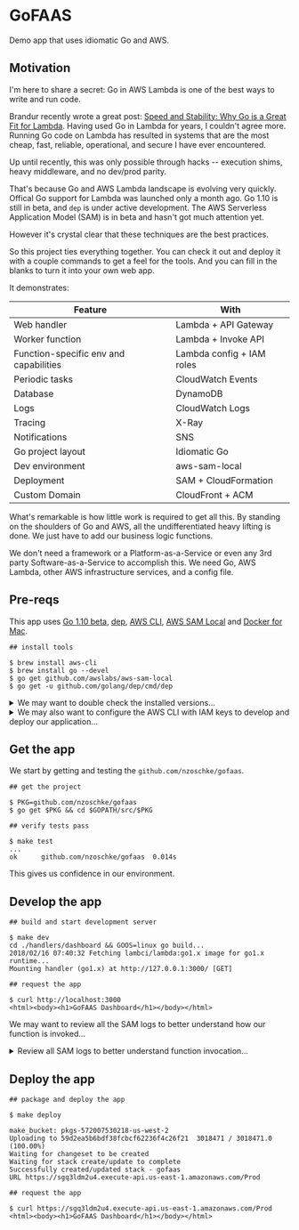 # GoFAAS

Demo app that uses idiomatic Go and AWS.

## Motivation

I'm here to share a secret: Go in AWS Lambda is one of the best ways to write and run code.

Brandur recently wrote a great post: [Speed and Stability: Why Go is a Great Fit for Lambda](https://brandur.org/go-lambda). Having used Go in Lambda for years, I couldn't agree more. Running Go code on Lambda has resulted in systems that are the most cheap, fast, reliable, operational, and secure I have ever encountered.

Up until recently, this was only possible through hacks -- execution shims, heavy middleware, and no dev/prod parity.

That's because Go and AWS Lambda landscape is evolving very quickly. Offical Go support for Lambda was launched only a month ago. Go 1.10 is still in beta, and `dep` is under active development. The AWS Serverless Application Model (SAM) is in beta and hasn't got much attention yet.

However it's crystal clear that these techniques are the best practices.

So this project ties everything together. You can check it out and deploy it with a couple commands to get a feel for the tools. And you can fill in the blanks to turn it into your own web app.

It demonstrates:

| Feature                                | With                      |
| -------------------------------------- |---------------------------|
| Web handler                            | Lambda + API Gateway      |
| Worker function                        | Lambda + Invoke API       |
| Function-specific env and capabilities | Lambda config + IAM roles |
| Periodic tasks                         | CloudWatch Events         |
| Database                               | DynamoDB                  |
| Logs                                   | CloudWatch Logs           |
| Tracing                                | X-Ray                     |
| Notifications                          | SNS                       |
| Go project layout                      | Idiomatic Go              |
| Dev environment                        | aws-sam-local             |
| Deployment                             | SAM + CloudFormation      |
| Custom Domain                          | CloudFront + ACM          |


What's remarkable is how little work is required to get all this. By standing on the shoulders of Go and AWS, all the undifferentiated heavy lifting is done. We just have to add our business logic functions.

We don't need a framework or a Platform-as-a-Service or even any 3rd party Software-as-a-Service to accomplish this. We need Go, AWS Lambda, other AWS infrastructure services, and a config file.

## Pre-reqs

This app uses [Go 1.10 beta](https://beta.golang.org/), [dep](https://github.com/golang/dep), [AWS CLI](https://aws.amazon.com/cli/), [AWS SAM Local](https://docs.aws.amazon.com/lambda/latest/dg/test-sam-local.html) and [Docker for Mac](https://www.docker.com/docker-mac).

```console
## install tools

$ brew install aws-cli
$ brew install go --devel
$ go get github.com/awslabs/aws-sam-local 
$ go get -u github.com/golang/dep/cmd/dep
```

<details>
<summary>We may want to double check the installed versions...</summary>
&nbsp;

```console
## check versions

$ aws --version
aws-cli/1.14.40 Python/3.6.4 Darwin/17.4.0 botocore/1.8.44

$ docker version
Client:
 Version:	17.12.0-ce
 API version:	1.35
 Go version:	go1.9.2
 Git commit:	c97c6d6
 Built:	Wed Dec 27 20:03:51 2017
 OS/Arch:	darwin/amd64

Server:
 Engine:
  Version:	17.12.0-ce
  API version:	1.35 (minimum version 1.12)
  Go version:	go1.9.2
  Git commit:	c97c6d6
  Built:	Wed Dec 27 20:12:29 2017
  OS/Arch:	linux/amd64
  Experimental:	true

$ go version
go version go1.10rc2 darwin/amd64

$ aws-sam-local -v
sam version snapshot
```
</details>

<details>
<summary>We may also want to configure the AWS CLI with IAM keys to develop and deploy our application...</summary>
&nbsp;

Follow the [Creating an IAM User in Your AWS Account](https://docs.aws.amazon.com/IAM/latest/UserGuide/id_users_create.html) doc to create a IAM user with programmatic access. Call the user `gofaas-admin` and attach the "Administrator Access" policy for now.

Then configure the CLI. Here we are creating a new profile that we can switch to with `export AWS_PROFILE=gofaas`. This will help us isolate our experiments from other AWS work.

```console
## configure the AWS CLI with keys

$ aws configure --profile gofaas
AWS Access Key ID [None]: AKIA................
AWS Secret Access Key [None]: PQN4CWZXXbJEgnrom2fP0Z+z................
Default region name [None]: us-east-1
Default output format [None]: json

## configure this session to use the profile

$ export AWS_PROFILE=gofaas

## verify the profile

$ aws iam get-user
{
    "User": {
        "Path": "/",
        "UserName": "gofaas-admin",
        "UserId": "AIDAJA44LJEOECDPZ3S5U",
        "Arn": "arn:aws:iam::572007530218:user/gofaas-admin",
        "CreateDate": "2018-02-16T16:17:24Z"
    }
}
```
</details>

## Get the app

We start by getting and testing the `github.com/nzoschke/gofaas`.

```console
## get the project

$ PKG=github.com/nzoschke/gofaas
$ go get $PKG && cd $GOPATH/src/$PKG

## verify tests pass

$ make test
...
ok  	github.com/nzoschke/gofaas	0.014s
```

This gives us confidence in our environment.

## Develop the app

```console
## build and start development server

$ make dev
cd ./handlers/dashboard && GOOS=linux go build...
2018/02/16 07:40:32 Fetching lambci/lambda:go1.x image for go1.x runtime...
Mounting handler (go1.x) at http://127.0.0.1:3000/ [GET]
```

```console
## request the app

$ curl http://localhost:3000
<html><body><h1>GoFAAS Dashboard</h1></body></html>
```

We may want to review all the SAM logs to better understand how our function is invoked...

<details>
<summary>Review all SAM logs to better understand function invocation...</summary>
&nbsp;

```console
$ make dev

aws-sam-local local start-api -n env.json
2018/02/16 08:24:33 Connected to Docker 1.35
2018/02/16 08:24:33 Fetching lambci/lambda:go1.x image for go1.x runtime...
go1.x: Pulling from lambci/lambda
Digest: sha256:d77adf847c45dcb5fae3cd93283447fad3f3d51ead024aed0c866a407a206e7c
Status: Image is up to date for lambci/lambda:go1.x

Mounting handler (go1.x) at http://127.0.0.1:3000/ [GET]

You can now browse to the above endpoints to invoke your functions.
You do not need to restart/reload SAM CLI while working on your functions,
changes will be reflected instantly/automatically. You only need to restart
SAM CLI if you update your AWS SAM template.

2018/02/16 08:24:37 Invoking handler (go1.x)
2018/02/16 08:24:37 Decompressing /Users/noah/go/src/github.com/nzoschke/gofaas/handlers/dashboard/handler.zip
2018/02/16 08:24:37 Mounting /private/var/folders/px/fd8j3qvn13gcxw9_nw25pphw0000gn/T/aws-sam-local-1518798277763101448 as /var/task:ro inside runtime container
START RequestId: 0619a836-ce3d-1819-8edc-2005395b83a6 Version: $LATEST
END RequestId: 0619a836-ce3d-1819-8edc-2005395b83a6
REPORT RequestId: 0619a836-ce3d-1819-8edc-2005395b83a6	Duration: 1.56 ms	Billed Duration: 100 ms	Memory Size: 128 MB	Max Memory Used: 5 MB
```
</details>

## Deploy the app

```console
## package and deploy the app

$ make deploy

make_bucket: pkgs-572007530218-us-west-2
Uploading to 59d2ea5b6bdf38fcbcf62236f4c26f21  3018471 / 3018471.0  (100.00%)
Waiting for changeset to be created
Waiting for stack create/update to complete
Successfully created/updated stack - gofaas
URL	https://sgq3ldm2u4.execute-api.us-east-1.amazonaws.com/Prod

## request the app

$ curl https://sgq3ldm2u4.execute-api.us-east-1.amazonaws.com/Prod
<html><body><h1>GoFAAS Dashboard</h1></body></html>
```